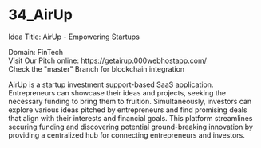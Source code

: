 # 34_AirUp
Idea Title: AirUp - Empowering Startups  

Domain: FinTech  
Visit Our Pitch online: https://getairup.000webhostapp.com/   
Check the "master" Branch for blockchain  integration

AirUp is a startup investment support-based SaaS application. Entrepreneurs can showcase their ideas and projects, seeking the necessary funding to bring them to fruition. Simultaneously, investors can explore various ideas pitched by entrepreneurs and find promising deals that align with their interests and financial goals. This platform streamlines securing funding and discovering potential ground-breaking innovation by providing a centralized hub for connecting entrepreneurs and investors.  
